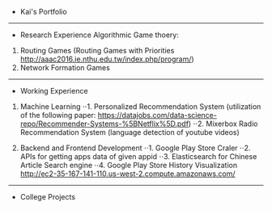 * Kai's Portfolio
---
* Research Experience
Algorithmic Game thoery:
1. Routing Games (Routing Games with Priorities http://aaac2016.ie.nthu.edu.tw/index.php/program/)
2. Network Formation Games
---
* Working Experience
1. Machine Learning
⋅⋅1. Personalized Recommendation System (utilization of the following paper: https://datajobs.com/data-science-repo/Recommender-Systems-%5BNetflix%5D.pdf)
⋅⋅2. Mixerbox Radio Recommendation System (language detection of youtube videos)

2. Backend and Frontend Development
⋅⋅1. Google Play Store Craler
⋅⋅2. APIs for getting apps data of given appid
⋅⋅3. Elasticsearch for Chinese Article Search engine
⋅⋅4. Google Play Store History Visualization http://ec2-35-167-141-110.us-west-2.compute.amazonaws.com/

---
* College Projects

